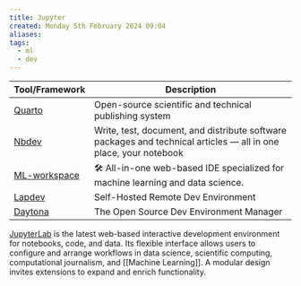```yaml
---
title: Jupyter
created: Monday 5th February 2024 09:04
aliases: 
tags:
  - ml
  - dev
---
```

| Tool/Framework                                             | Description                                                                                                      |
| ---------------------------------------------------------- | ---------------------------------------------------------------------------------------------------------------- |
| [Quarto](https://quarto.org/)                              | Open-source scientific and technical publishing system                                                           |
| [Nbdev](https://nbdev.fast.ai/)                            | Write, test, document, and distribute software packages and technical articles — all in one place, your notebook |
| [ML-workspace](https://github.com/ml-tooling/ml-workspace) | 🛠 All-in-one web-based IDE specialized for machine learning and data science.                                   |
| [Lapdev](https://github.com/lapce/lapdev)                  | Self-Hosted Remote Dev Environment                                                                               |
| [Daytona](https://github.com/daytonaio/daytona/tree/main)  | The Open Source Dev Environment Manager                                                                          |
[JupyterLab](https://jupyter.org/) is the latest web-based interactive development environment for notebooks, code, and data. Its flexible interface allows users to configure and arrange workflows in data science, scientific computing, computational journalism, and [[Machine Learning]]. A modular design invites extensions to expand and enrich functionality.